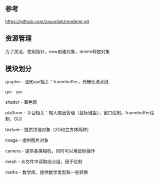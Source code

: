 ## 参考

https://github.com/zauonlok/renderer.git

## 资源管理

为了灵活，使用指针，new创建对象，delete释放对象


## 模块划分

graphic - 图形api相关：framebuffer，光栅化流水线

gui - gui

shader - 着色器

platform - 平台相关：输入输出管理（鼠标键盘），窗口绘制，framebuffer绘制，GUI

texture - 提供纹理对象（2D和立方体两种）

image - 提供图片对象

camera - 提供各类相机，同时可以用鼠标操作

mesh - 从文件中读取结点组，用于绘制

maths - 数学库，提供数学类型和一些转换



